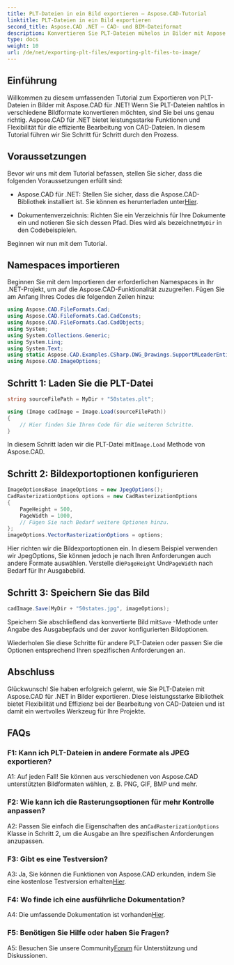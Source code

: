 ```yaml
---
title: PLT-Dateien in ein Bild exportieren – Aspose.CAD-Tutorial
linktitle: PLT-Dateien in ein Bild exportieren
second_title: Aspose.CAD .NET – CAD- und BIM-Dateiformat
description: Konvertieren Sie PLT-Dateien mühelos in Bilder mit Aspose.CAD für .NET. Entdecken Sie flexible Optionen und nahtlose Integration für Ihre CAD-Dateibearbeitungsanforderungen.
type: docs
weight: 10
url: /de/net/exporting-plt-files/exporting-plt-files-to-image/
---
```

## Einführung

Willkommen zu diesem umfassenden Tutorial zum Exportieren von PLT-Dateien in Bilder mit Aspose.CAD für .NET! Wenn Sie PLT-Dateien nahtlos in verschiedene Bildformate konvertieren möchten, sind Sie bei uns genau richtig. Aspose.CAD für .NET bietet leistungsstarke Funktionen und Flexibilität für die effiziente Bearbeitung von CAD-Dateien. In diesem Tutorial führen wir Sie Schritt für Schritt durch den Prozess.

## Voraussetzungen

Bevor wir uns mit dem Tutorial befassen, stellen Sie sicher, dass die folgenden Voraussetzungen erfüllt sind:

-  Aspose.CAD für .NET: Stellen Sie sicher, dass die Aspose.CAD-Bibliothek installiert ist. Sie können es herunterladen unter[Hier](https://releases.aspose.com/cad/net/).

-  Dokumentenverzeichnis: Richten Sie ein Verzeichnis für Ihre Dokumente ein und notieren Sie sich dessen Pfad. Dies wird als bezeichnet`MyDir` in den Codebeispielen.

Beginnen wir nun mit dem Tutorial.

## Namespaces importieren

Beginnen Sie mit dem Importieren der erforderlichen Namespaces in Ihr .NET-Projekt, um auf die Aspose.CAD-Funktionalität zuzugreifen. Fügen Sie am Anfang Ihres Codes die folgenden Zeilen hinzu:

```csharp
using Aspose.CAD.FileFormats.Cad;
using Aspose.CAD.FileFormats.Cad.CadConsts;
using Aspose.CAD.FileFormats.Cad.CadObjects;
using System;
using System.Collections.Generic;
using System.Linq;
using System.Text;
using static Aspose.CAD.Examples.CSharp.DWG_Drawings.SupportMLeaderEntityForDWGFormat;
using Aspose.CAD.ImageOptions;
```

## Schritt 1: Laden Sie die PLT-Datei

```csharp
string sourceFilePath = MyDir + "50states.plt";

using (Image cadImage = Image.Load(sourceFilePath))
{
    // Hier finden Sie Ihren Code für die weiteren Schritte.
}
```

 In diesem Schritt laden wir die PLT-Datei mit`Image.Load` Methode von Aspose.CAD.

## Schritt 2: Bildexportoptionen konfigurieren

```csharp
ImageOptionsBase imageOptions = new JpegOptions();
CadRasterizationOptions options = new CadRasterizationOptions
{
    PageHeight = 500,
    PageWidth = 1000,
    // Fügen Sie nach Bedarf weitere Optionen hinzu.
};
imageOptions.VectorRasterizationOptions = options;
```

 Hier richten wir die Bildexportoptionen ein. In diesem Beispiel verwenden wir JpegOptions, Sie können jedoch je nach Ihren Anforderungen auch andere Formate auswählen. Verstelle die`PageHeight` Und`PageWidth` nach Bedarf für Ihr Ausgabebild.

## Schritt 3: Speichern Sie das Bild

```csharp
cadImage.Save(MyDir + "50states.jpg", imageOptions);
```

 Speichern Sie abschließend das konvertierte Bild mit`Save` -Methode unter Angabe des Ausgabepfads und der zuvor konfigurierten Bildoptionen.

Wiederholen Sie diese Schritte für andere PLT-Dateien oder passen Sie die Optionen entsprechend Ihren spezifischen Anforderungen an.

## Abschluss

Glückwunsch! Sie haben erfolgreich gelernt, wie Sie PLT-Dateien mit Aspose.CAD für .NET in Bilder exportieren. Diese leistungsstarke Bibliothek bietet Flexibilität und Effizienz bei der Bearbeitung von CAD-Dateien und ist damit ein wertvolles Werkzeug für Ihre Projekte.

## FAQs

### F1: Kann ich PLT-Dateien in andere Formate als JPEG exportieren?

A1: Auf jeden Fall! Sie können aus verschiedenen von Aspose.CAD unterstützten Bildformaten wählen, z. B. PNG, GIF, BMP und mehr.

### F2: Wie kann ich die Rasterungsoptionen für mehr Kontrolle anpassen?

 A2: Passen Sie einfach die Eigenschaften des an`CadRasterizationOptions` Klasse in Schritt 2, um die Ausgabe an Ihre spezifischen Anforderungen anzupassen.

### F3: Gibt es eine Testversion?

 A3: Ja, Sie können die Funktionen von Aspose.CAD erkunden, indem Sie eine kostenlose Testversion erhalten[Hier](https://releases.aspose.com/).

### F4: Wo finde ich eine ausführliche Dokumentation?

 A4: Die umfassende Dokumentation ist vorhanden[Hier](https://reference.aspose.com/cad/net/).

### F5: Benötigen Sie Hilfe oder haben Sie Fragen?

 A5: Besuchen Sie unsere Community[Forum](https://forum.aspose.com/c/cad/19) für Unterstützung und Diskussionen.

